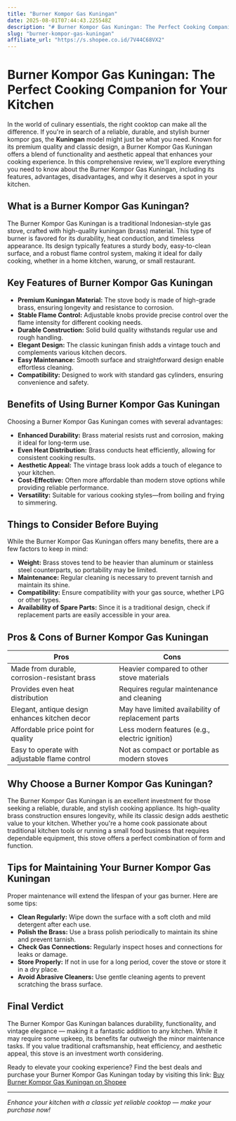 ```yaml
---
title: "Burner Kompor Gas Kuningan"
date: 2025-08-01T07:44:43.225548Z
description: "# Burner Kompor Gas Kuningan: The Perfect Cooking Companion for Your Kitchen..."
slug: "burner-kompor-gas-kuningan"
affiliate_url: "https://s.shopee.co.id/7V44C68VX2"
---
```

# Burner Kompor Gas Kuningan: The Perfect Cooking Companion for Your Kitchen

In the world of culinary essentials, the right cooktop can make all the difference. If you're in search of a reliable, durable, and stylish burner kompor gas, the **Kuningan** model might just be what you need. Known for its premium quality and classic design, a Burner Kompor Gas Kuningan offers a blend of functionality and aesthetic appeal that enhances your cooking experience. In this comprehensive review, we'll explore everything you need to know about the Burner Kompor Gas Kuningan, including its features, advantages, disadvantages, and why it deserves a spot in your kitchen.

## What is a Burner Kompor Gas Kuningan?

The Burner Kompor Gas Kuningan is a traditional Indonesian-style gas stove, crafted with high-quality kuningan (brass) material. This type of burner is favored for its durability, heat conduction, and timeless appearance. Its design typically features a sturdy body, easy-to-clean surface, and a robust flame control system, making it ideal for daily cooking, whether in a home kitchen, warung, or small restaurant.

## Key Features of Burner Kompor Gas Kuningan

- **Premium Kuningan Material:** The stove body is made of high-grade brass, ensuring longevity and resistance to corrosion.
- **Stable Flame Control:** Adjustable knobs provide precise control over the flame intensity for different cooking needs.
- **Durable Construction:** Solid build quality withstands regular use and rough handling.
- **Elegant Design:** The classic kuningan finish adds a vintage touch and complements various kitchen decors.
- **Easy Maintenance:** Smooth surface and straightforward design enable effortless cleaning.
- **Compatibility:** Designed to work with standard gas cylinders, ensuring convenience and safety.

## Benefits of Using Burner Kompor Gas Kuningan

Choosing a Burner Kompor Gas Kuningan comes with several advantages:

- **Enhanced Durability:** Brass material resists rust and corrosion, making it ideal for long-term use.
- **Even Heat Distribution:** Brass conducts heat efficiently, allowing for consistent cooking results.
- **Aesthetic Appeal:** The vintage brass look adds a touch of elegance to your kitchen.
- **Cost-Effective:** Often more affordable than modern stove options while providing reliable performance.
- **Versatility:** Suitable for various cooking styles—from boiling and frying to simmering.

## Things to Consider Before Buying

While the Burner Kompor Gas Kuningan offers many benefits, there are a few factors to keep in mind:

- **Weight:** Brass stoves tend to be heavier than aluminum or stainless steel counterparts, so portability may be limited.
- **Maintenance:** Regular cleaning is necessary to prevent tarnish and maintain its shine.
- **Compatibility:** Ensure compatibility with your gas source, whether LPG or other types.
- **Availability of Spare Parts:** Since it is a traditional design, check if replacement parts are easily accessible in your area.

## Pros & Cons of Burner Kompor Gas Kuningan

| Pros                                        | Cons                                              |
|--------------------------------------------|--------------------------------------------------|
| Made from durable, corrosion-resistant brass | Heavier compared to other stove materials         |
| Provides even heat distribution             | Requires regular maintenance and cleaning      |
| Elegant, antique design enhances kitchen decor | May have limited availability of replacement parts |
| Affordable price point for quality          | Less modern features (e.g., electric ignition) |
| Easy to operate with adjustable flame control | Not as compact or portable as modern stoves     |

## Why Choose a Burner Kompor Gas Kuningan?

The Burner Kompor Gas Kuningan is an excellent investment for those seeking a reliable, durable, and stylish cooking appliance. Its high-quality brass construction ensures longevity, while its classic design adds aesthetic value to your kitchen. Whether you're a home cook passionate about traditional kitchen tools or running a small food business that requires dependable equipment, this stove offers a perfect combination of form and function.

## Tips for Maintaining Your Burner Kompor Gas Kuningan

Proper maintenance will extend the lifespan of your gas burner. Here are some tips:

- **Clean Regularly:** Wipe down the surface with a soft cloth and mild detergent after each use.
- **Polish the Brass:** Use a brass polish periodically to maintain its shine and prevent tarnish.
- **Check Gas Connections:** Regularly inspect hoses and connections for leaks or damage.
- **Store Properly:** If not in use for a long period, cover the stove or store it in a dry place.
- **Avoid Abrasive Cleaners:** Use gentle cleaning agents to prevent scratching the brass surface.

## Final Verdict

The Burner Kompor Gas Kuningan balances durability, functionality, and vintage elegance — making it a fantastic addition to any kitchen. While it may require some upkeep, its benefits far outweigh the minor maintenance tasks. If you value traditional craftsmanship, heat efficiency, and aesthetic appeal, this stove is an investment worth considering.

Ready to elevate your cooking experience? Find the best deals and purchase your Burner Kompor Gas Kuningan today by visiting this link: [Buy Burner Kompor Gas Kuningan on Shopee](https://s.shopee.co.id/7V44C68VX2)

---

*Enhance your kitchen with a classic yet reliable cooktop — make your purchase now!*